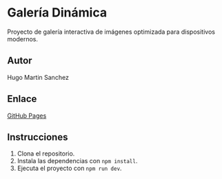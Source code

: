 # Galería Dinámica

Proyecto de galería interactiva de imágenes optimizada para dispositivos modernos.

## Autor
Hugo Martin Sanchez

## Enlace
[GitHub Pages](https://hugomartiin.github.io/galeriaFotos/)

## Instrucciones
1. Clona el repositorio.
2. Instala las dependencias con `npm install`.
3. Ejecuta el proyecto con `npm run dev`.
